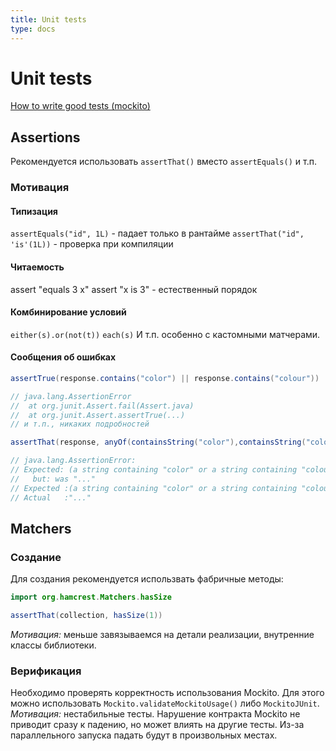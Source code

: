```yaml
---
title: Unit tests
type: docs
---
```


# Unit tests

[How to write good tests (mockito)](https://github.com/mockito/mockito/wiki/How-to-write-good-tests)

## Assertions

Рекомендуется использовать `assertThat()` вместо `assertEquals()` и т.п.

### Мотивация

#### Типизация

`assertEquals("id", 1L)` - падает только в рантайме
`assertThat("id", 'is'(1L))` - проверка при компиляции

#### Читаемость

assert "equals 3 x"
assert "x is 3"  - естественный порядок

#### Комбинирование условий

 `either(s).or(not(t))`
 `each(s)`
 И т.п. особенно с кастомными матчерами.

#### Сообщения об ошибках

```java
assertTrue(response.contains("color") || response.contains("colour"))

// java.lang.AssertionError
//  at org.junit.Assert.fail(Assert.java)
//  at org.junit.Assert.assertTrue(...)
// и т.п., никаких подробностей
```

```java
assertThat(response, anyOf(containsString("color"),containsString("colour")))

// java.lang.AssertionError:
// Expected: (a string containing "color" or a string containing "colour")
//   but: was "..."
// Expected :(a string containing "color" or a string containing "colour")
// Actual   :"..."
```

## Matchers

### Создание

Для создания рекомендуется использвать фабричные методы:

```java
import org.hamcrest.Matchers.hasSize

assertThat(collection, hasSize(1))
```

_Мотивация:_ меньше завязываемся на детали реализации, внутренние классы библиотеки.

### Верификация

Необходимо проверять корректность использования Mockito. Для этого можно использовать `Mockito.validateMockitoUsage()` либо `MockitoJUnit`.
_Мотивация:_ нестабильные тесты. Нарушение контракта Mockito не приводит сразу к падению, но может влиять на другие тесты. Из-за параллельного запуска падать будут в произвольных местах.
